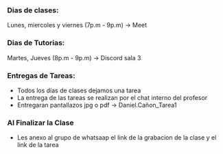 ### Dias de clases:
Lunes, miercoles y viernes (7p.m - 9p.m) -> Meet

### Dias de Tutorias:
Martes, Jueves (8p.m - 9p.m) -> Discord sala 3

### Entregas de Tareas:
- Todos los días de clases dejamos una tarea 
- La entrega de las tareas se realizan por el chat interno del profesor
- Entregaran pantallazos jpg o pdf -> Daniel.Cañon_Tarea1

### Al Finalizar la Clase
- Les anexo al grupo de whatsaap el link de la grabacion de la clase y el link de la tarea